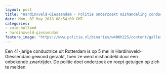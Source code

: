 ```yaml
---
layout: post
title: "Hardinxveld-Giessendam - Politie onderzoekt mishandeling conducteur Hardinxveld"
date: Mon, 07 May 2018 08:54:00 GMT
categories: 
- zuid-holland 
- hardinxveld-giessendam 
feature_image: "https://www.politie.nl/binaries/w400h225/content/gallery/politie/stockfotos/infra-en-voertuigen/agent-loopt-door-sprintertrein.jpg"
---
```


Een 41-jarige conductrice uit Rotterdam is op 5 mei in Hardinxveld-Giessendam gewond geraakt, toen ze werd mishandeld door een onbekende zwartrijder. De politie doet onderzoek en roept getuigen op zich te melden.
